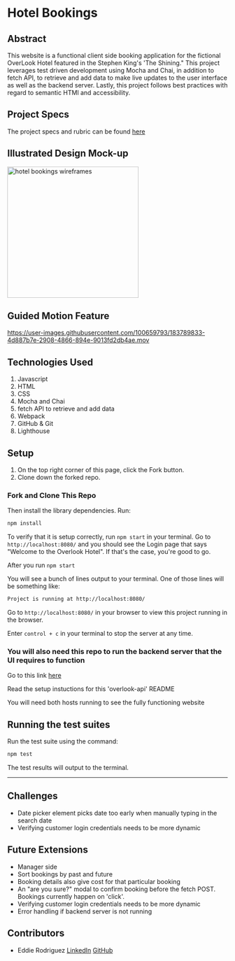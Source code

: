 # Hotel Bookings

## Abstract

This website is a functional client side booking application for the fictional OverLook Hotel featured in the Stephen King's 'The Shining."  This project leverages test driven development using Mocha and Chai, in addition to fetch API, to retrieve and add data to make live updates to the user interface as well as the backend server.  Lastly, this project follows best practices with regard to semantic HTMl and accessibility.

## Project Specs

The project specs and rubric can be found [here](https://frontend.turing.edu/projects/overlook)

## Illustrated Design Mock-up
<img width="300" alt="hotel bookings wireframes" src="https://user-images.githubusercontent.com/100659793/183789081-acabce26-97f1-478e-be40-33d245917114.jpg">

## Guided Motion Feature
https://user-images.githubusercontent.com/100659793/183789833-4d887b7e-2908-4866-894e-9013fd2db4ae.mov

## Technologies Used
1. Javascript
1. HTML
1. CSS
1. Mocha and Chai
1. fetch API to retrieve and add data
1. Webpack
1. GitHub & Git
1. Lighthouse 

## Setup  

1. On the top right corner of this page, click the Fork button. 
1. Clone down the forked repo. 

### Fork and Clone This Repo

Then install the library dependencies. Run:

```bash or zsh
npm install
```

To verify that it is setup correctly, run `npm start` in your terminal. Go to `http://localhost:8080/` and you should see the Login page that says "Welcome to the Overlook Hotel". If that's the case, you're good to go. 

After you run `npm start`

You will see a bunch of lines output to your terminal. One of those lines will be something like:

```bash or zsh
Project is running at http://localhost:8080/
```

Go to `http://localhost:8080/` in your browser to view this project running in the browser.

Enter `control + c` in your terminal to stop the server at any time.

### You will also need this repo to run the backend server that the UI requires to function

Go to this link [here](https://github.com/turingschool-examples/overlook-api)

Read the setup instuctions for this 'overlook-api' README

You will need both hosts running to see the fully functioning website

## Running the test suites

Run the test suite using the command:

```bash or zsh
npm test
```

The test results will output to the terminal.

---

## Challenges

- Date picker element picks date too early when manually typing in the search date
- Verifying customer login credentials needs to be more dynamic

## Future Extensions

- Manager side
- Sort bookings by past and future
- Booking details also give cost for that particular booking
- An "are you sure?" modal to confirm booking before the fetch POST.  Bookings currently happen on 'click'.  
- Verifying customer login credentials needs to be more dynamic
- Error handling if backend server is not running


## Contributors

- Eddie Rodriguez [LinkedIn](https://www.linkedin.com/in/edward-rodriguez-1b497423b/) [GitHub](https://github.com/edjrodriguez)
